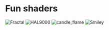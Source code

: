 # Fun shaders

![Fractal](https://github.com/turrentrock/OpenGL-Renderer/blob/master/res/pictures/fractal.gif)
![HAL9000](https://github.com/turrentrock/OpenGL-Renderer/blob/master/res/pictures/HAL9000.gif)
![candle_flame](https://github.com/turrentrock/OpenGL-Renderer/blob/master/res/pictures/bad_candle_flame_pattern.gif)
![Smiley](https://github.com/turrentrock/OpenGL-Renderer/blob/master/res/pictures/Smiley.gif)